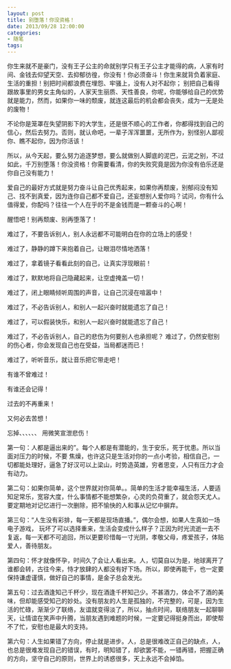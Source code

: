 ```yaml
---
layout: post
title: 别堕落！你没资格！
date: 2013/09/28 12:00:00
categories: 
- 随笔
tags: 
---
```


你生来就不是豪门，没有王子公主的命就别学只有王子公主才能得的病，人家有时间、金钱去仰望天空、去抑郁彷徨，你没有！你必须奋斗！你生来就背负着家庭、生活的重担！别把时间都浪费在埋怨、牢骚上，没有人对不起你； 别把自己看得跟故事里的男女主角似的，人家天生丽质、天性善良，你呢，你能够给自己的优势就是能力，然而，如果你一味的颓废，就连这最后的机会都会丧失，成为一无是处的废物！

不论你是笼罩在失望阴影下的大学生，还是很不顺心的工作者，你都得找到自己的信心，然后去努力。否则，就认命吧，一辈子浑浑噩噩，无所作为，别怪别人鄙视你、瞧不起你，因为你活该！

所以，从今天起，要么努力追逐梦想，要么就做别人脚底的泥巴，云泥之别，不过如此，千万别堕落！你没资格！你需要看清，你的失败究竟是因为你没有伯乐还是你自己没有能力！

爱自己的最好方式就是努力奋斗让自己优秀起来，如果你再颓废，别郁闷没有知己、找不到真爱，因为连你自己都不爱自己，还妄想别人爱你吗？试问，你有什么值得爱，你配吗？往往一个人在乎的不是金钱而是一颗奋斗的心啊！

醒悟吧！别再颓废、别再堕落了！

难过了，不要告诉别人，别人永远都不可能明白在你的立场上的感受！

难过了，静静的蹲下来抱着自己，让眼泪尽情地洒落！

难过了，拿着镜子看看此刻的自己，让真实浮现眼前！

难过了，默默地将自己隐藏起来，让空虚掩盖一切！

难过了，闭上眼睛倾听周围的声音，让自己沉浸在喧嚣中！

难过了，不必告诉别人，和别人一起兴奋时就能遗忘了自己！

难过了，可以假装快乐，和别人一起兴奋时就能遗忘了自己！

难过了，不必告诉别人，自己的悲伤为何要别人也承担呢？ 难过了，仍然安慰别的伤心者，你会发现自己也在受益，当局都迷而已！

难过了，听听音乐，就让音乐把它带走吧！

有谁不曾难过！

有谁还会记得！

过去的不再重来！

又何必去苦想！

忘掉、、、、、、 用微笑宣泄悲伤！

第一句：人都是逼出来的”。每个人都是有潜能的，生于安乐，死于忧患。所以当面对压力的时候，不要 焦燥，也许这只是生活对你的一点小考验，相信自己，一切都能处理好，逼急了好汉可以上梁山，时势造英雄，穷者思变，人只有压力才会有动力。

第二句：如果你简单，这个世界就对你简单。。简单的生活才能幸福生活，人要适知足常乐，宽容大度，什么事情都不能想繁杂，心灵的负荷重了，就会怨天尤人。要定期地对记忆进行一次删除，把不愉快的人和事从记忆中摒弃。

第三句：“人生没有彩排，每一天都是现场直播。”，偶尔会想，如果人生真如一场电子游戏， 玩坏了可以选择重来，生活会变成什么样子？正因为时光流逝一去不复返，每一天都不可追回，所以更要珍惜每一寸光阴，孝敬父母，疼爱孩子，体贴爱人，善待朋友。

第四句：怀才就像怀孕，时间久了会让人看出来。人，切莫自以为是，地球离开了谁都会转，古往今来，恃才放肆的人都没有好下场。所以，即使再能干，也一定要保持谦虚谨慎，做好自己的事情，是金子总会发光。

第五句：过去酒逢知己千杯少，现在酒逢千杯知己少。不甚酒力，体会不了酒的美味，但却能感受知己的妙处。没有朋友的人生是孤独的，不完整的，可是，因为生活的忙碌，渐渐少了联络，友谊就变得淡了，所以，抽点时间，联络朋友一起聊聊天，让情谊在笑声中升腾，当朋友遇到难题的时候，一定要记得挺身而出，即使帮不了忙，安慰也是最大的支持。

第六句：人生如果错了方向，停止就是进步。人，总是很难改正自己的缺点，人，也总是很难发现自己的错误，有时，明知错了，却欲罢不能，一错再错，把握正确的方向，坚守自己的原则，世界上的诱惑很多，天上永远不会掉馅。
